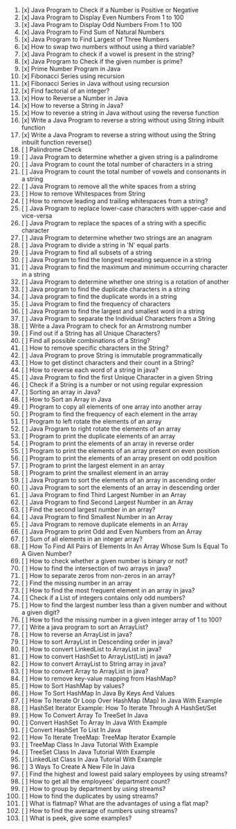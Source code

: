 1. [x] Java Program to Check if a Number is Positive or Negative
2. [x] Java Program to Display Even Numbers From 1 to 100
3. [x] Java Program to Display Odd Numbers From 1 to 100
4. [x] Java Program to Find Sum of Natural Numbers
5. [x] Java Program to Find Largest of Three Numbers
6. [x] How to swap two numbers without using a third variable?
7. [x] Java Program to check if a vowel is present in the string?
8. [x] Java Program to Check if the given number is prime?
9. [x] Prime Number Program in Java
10. [x] Fibonacci Series using recursion
11. [x] Fibonacci Series in Java without using recursion
12. [x] Find factorial of an integer?
13. [x] How to Reverse a Number in Java
14. [x] How to reverse a String in Java?
15. [x] How to reverse a string in Java without using the reverse function
16. [x] Write a Java Program to reverse a string without using String inbuilt function
17. [x] Write a Java Program to reverse a string without using the String inbuilt function reverse()
18. [ ] Palindrome Check
19. [ ] Java Program to determine whether a given string is a palindrome
20. [ ] Java Program to count the total number of characters in a string
21. [ ] Java Program to count the total number of vowels and consonants in a string
22. [ ] Java Program to remove all the white spaces from a string
23. [ ] How to remove Whitespaces from String
24. [ ] How to remove leading and trailing whitespaces from a string?
25. [ ] Java Program to replace lower-case characters with upper-case and vice-versa
26. [ ] Java Program to replace the spaces of a string with a specific character
27. [ ] Java Program to determine whether two strings are an anagram
28. [ ] Java Program to divide a string in 'N' equal parts
29. [ ] Java Program to find all subsets of a string
30. [ ] Java Program to find the longest repeating sequence in a string
31. [ ] Java Program to find the maximum and minimum occurring character in a string
32. [ ] Java Program to determine whether one string is a rotation of another
33. [ ] Java program to find the duplicate characters in a string
34. [ ] Java program to find the duplicate words in a string
35. [ ] Java Program to find the frequency of characters
36. [ ] Java Program to find the largest and smallest word in a string
37. [ ] Java Program to separate the Individual Characters from a String
38. [ ] Write a Java Program to check for an Armstrong number
39. [ ] Find out if a String has all Unique Characters?
40. [ ] Find all possible combinations of a String?
41. [ ] How to remove specific characters in the String?
42. [ ] Java Program to prove String is immutable programmatically
43. [ ] How to get distinct characters and their count in a String?
44. [ ] How to reverse each word of a string in java?
45. [ ] Java Program to find the first Unique Character in a given String
46. [ ] Check if a String is a number or not using regular expression
47. [ ] Sorting an array in Java?
48. [ ] How to Sort an Array in Java
49. [ ] Program to copy all elements of one array into another array
50. [ ] Program to find the frequency of each element in the array
51. [ ] Program to left rotate the elements of an array
52. [ ] Java Program to right rotate the elements of an array
53. [ ] Program to print the duplicate elements of an array
54. [ ] Program to print the elements of an array in reverse order
55. [ ] Program to print the elements of an array present on even position
56. [ ] Program to print the elements of an array present on odd position
57. [ ] Program to print the largest element in an array
58. [ ] Program to print the smallest element in an array
59. [ ] Java Program to sort the elements of an array in ascending order
60. [ ] Java Program to sort the elements of an array in descending order
61. [ ] Java Program to find Third Largest Number in an Array
62. [ ] Java Program to find Second Largest Number in an Array
63. [ ] Find the second largest number in an array?
64. [ ] Java Program to find Smallest Number in an Array
65. [ ] Java Program to remove duplicate elements in an Array
66. [ ] Java Program to print Odd and Even Numbers from an Array
67. [ ] Sum of all elements in an integer array?
68. [ ] How To Find All Pairs of Elements In An Array Whose Sum Is Equal To A Given Number?
69. [ ] How to check whether a given number is binary or not?
70. [ ] How to find the intersection of two arrays in java?
71. [ ] How to separate zeros from non-zeros in an array?
72. [ ] Find the missing number in an array
73. [ ] How to find the most frequent element in an array in java?
74. [ ] Check if a List of integers contains only odd numbers?
75. [ ] How to find the largest number less than a given number and without a given digit?
76. [ ] How to find the missing number in a given integer array of 1 to 100?
77. [ ] Write a java program to sort an ArrayList?
78. [ ] How to reverse an ArrayList in java?
79. [ ] How to sort ArrayList in Descending order in java?
80. [ ] How to convert LinkedList to ArrayList in java?
81. [ ] How to convert HashSet to ArrayList(List) in java?
82. [ ] How to convert ArrayList to String array in java?
83. [ ] How to convert Array to ArrayList in java?
84. [ ] How to remove key-value mapping from HashMap?
85. [ ] How to Sort HashMap by values?
86. [ ] How To Sort HashMap In Java By Keys And Values
87. [ ] How To Iterate Or Loop Over HashMap (Map) In Java With Example
88. [ ] HashSet Iterator Example: How To Iterate Through A HashSet/Set
89. [ ] How To Convert Array To TreeSet In Java
90. [ ] Convert HashSet To Array In Java With Example
91. [ ] Convert HashSet To List In Java
92. [ ] How To Iterate TreeMap: TreeMap Iterator Example
93. [ ] TreeMap Class In Java Tutorial With Example
94. [ ] TreeSet Class In Java Tutorial With Example
95. [ ] LinkedList Class In Java Tutorial With Example
96. [ ] 3 Ways To Create A New File In Java
97. [ ] Find the highest and lowest paid salary employees by using streams?
98. [ ] How to get all the employees' department count?
99. [ ] How to group by department by using streams?
100. [ ] How to find the duplicates by using streams?
101. [ ] What is flatmap? What are the advantages of using a flat map?
102. [ ] How to find the average of numbers using streams?
103. [ ] What is peek, give some examples?  

